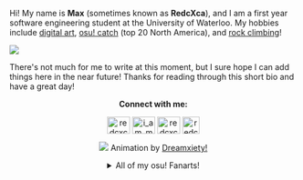 Hi! My name is **Max** (sometimes known as **RedcXca**), and I am a first year software engineering student at the University of Waterloo. My hobbies include [digital art](https://www.instagram.com/redcxca/), [osu! catch](https://osu.ppy.sh/users/14056601) (top 20 North America), and [rock climbing](https://media.istockphoto.com/id/1288973456/photo/stone-pebble-gray.jpg?b=1&s=170667a&w=0&k=20&c=12wq2EPR1rJ0Mw2UvWsYdwqmX6viLeDnxOcJDgIhKgE=)!

![](https://i.imgur.com/a5mpMao.png)

There's not much for me to write at this moment, but I sure hope I can add things here in the near future! Thanks for reading through this short bio and have a great day!
<div align="center">
  
**Connect with me:**
 
<a href="https://twitter.com/redcxca" target="blank"><img align="center" src="https://raw.githubusercontent.com/rahuldkjain/github-profile-readme-generator/master/src/images/icons/Social/twitter.svg" alt="redcxca" height="30" width="40" /></a>
<a href="https://instagram.com/i_am_max_lu" target="blank"><img align="center" src="https://raw.githubusercontent.com/rahuldkjain/github-profile-readme-generator/master/src/images/icons/Social/instagram.svg" alt="i_am_max_lu" height="30" width="40" /></a>
<a href="https://www.youtube.com/c/redcxca" target="blank"><img align="center" src="https://raw.githubusercontent.com/rahuldkjain/github-profile-readme-generator/master/src/images/icons/Social/youtube.svg" alt="redcxca" height="30" width="40" /></a>
<a href="https://www.youtube.com/c/redcxca" target="blank"><img align="center" src="https://upload.wikimedia.org/wikipedia/commons/thumb/1/1e/Osu%21_Logo_2016.svg/2048px-Osu%21_Logo_2016.svg.png" alt="redcxca" height="30" width="30" /></a>

![](https://i.ppy.sh/799e2002d67c2e0e25b114b276d2164e69b605cc/68747470733a2f2f692e6962622e636f2f4c7a66395a52312f657a6769662d636f6d2d6769662d6d616b65722d312e676966)
Animation by [Dreamxiety!](https://osu.ppy.sh/users/13103233)
<details>
<summary>All of my osu! Fanarts!</summary>

New Beginnings Fanart: **#10** with **1404** votes
![](https://assets.ppy.sh/contests/160/entries/Late%20Redwing.jpg)
  
Halloween Fanart 2022: **#2** HOLY SHIT **3369** VOTES
![](https://assets.ppy.sh/contests/154/entries/Humorous%20Kinglet.jpg) 
 
15th Anniversary Fanart: **#8** with **5343** votes
![](https://assets.ppy.sh/contests/153/entries/Languid%20Coot.jpg)

Winter Fanart 2021: **#10** with **3335** votes
![](https://assets.ppy.sh/contests/136/entries/Debilitated%20Hummingbird.jpg)

Summer Fanart 2021: **#29** with **435** votes
![](https://assets.ppy.sh/contests/133/entries/Churlish%20Willet.jpg)

Spring Fanart 2021: **#47** with **707** votes
![](https://assets.ppy.sh/contests/125/entries/Flexible%20Bat.jpg)
</details>
